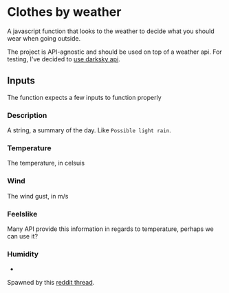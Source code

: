 # Clothes by weather
A javascript function that looks to the weather to decide what you should wear when going outside.

The project is API-agnostic and should be used on top of a weather api. For testing, I've decided to [use darksky api](https://darksky.net/).

## Inputs
The function expects a few inputs to function properly

### Description
A string, a summary of the day. Like `Possible light rain`.

### Temperature
The temperature, in celsuis

### Wind
The wind gust, in m/s

### Feelslike
Many API provide this information in regards to temperature, perhaps we can use it?

### Humidity
-

Spawned by this [reddit thread](https://www.reddit.com/r/startpages/comments/e7n16i/temperature_to_clothes_converter/).